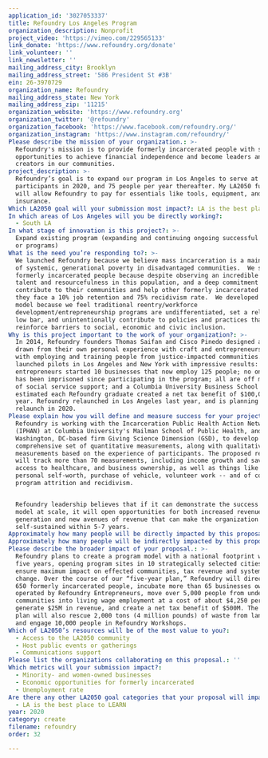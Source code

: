 ```yaml
---
application_id: '3027053337'
title: Refoundry Los Angeles Program
organization_description: Nonprofit
project_video: 'https://vimeo.com/229565133'
link_donate: 'https://www.refoundry.org/donate'
link_volunteer: ''
link_newsletter: ''
mailing_address_city: Brooklyn
mailing_address_street: '586 President St #3B'
ein: 26-3970729
organization_name: Refoundry
mailing_address_state: New York
mailing_address_zip: '11215'
organization_website: 'https://www.refoundry.org'
organization_twitter: '@refoundry'
organization_facebook: 'https://www.facebook.com/refoundry.org/'
organization_instagram: 'https://www.instagram.com/refoundry/'
Please describe the mission of your organization.: >-
  Refoundry's mission is to provide formerly incarcerated people with skills and
  opportunities to achieve financial independence and become leaders and job
  creators in our communities.
project_description: >-
  Refoundry’s goal is to expand our program in Los Angeles to serve at least 60
  participants in 2020, and 75 people per year thereafter. My LA2050 funding
  will allow Refoundry to pay for essentials like tools, equipment, and
  insurance.  
Which LA2050 goal will your submission most impact?: LA is the best place to CREATE
In which areas of Los Angeles will you be directly working?:
  - South LA
In what stage of innovation is this project?: >-
  Expand existing program (expanding and continuing ongoing successful projects
  or programs)
What is the need you’re responding to?: >-
  We launched Refoundry because we believe mass incarceration is a main driver
  of systemic, generational poverty in disadvantaged communities.  We serve
  formerly incarcerated people because despite observing an incredible amount of
  talent and resourcefulness in this population, and a deep commitment to
  contribute to their communities and help other formerly incarcerated people,
  they face a 10% job retention and 75% recidivism rate.  We developed a new
  model because we feel traditional reentry/workforce
  development/entrepreneurship programs are undifferentiated, set a relatively
  low bar, and unintentionally contribute to policies and practices that
  reinforce barriers to social, economic and civic inclusion.  
Why is this project important to the work of your organization?: >-
  In 2014, Refoundry founders Thomas Saifan and Cisco Pinedo designed a program
  drawn from their own personal experience with craft and entrepreneurship, and
  with employing and training people from justice-impacted communities.They
  launched pilots in Los Angeles and New York with impressive results: Refoundry
  entrepreneurs started 10 businesses that now employ 125 people; no one served
  has been imprisoned since participating in the program; all are off most forms
  of social service support; and a Columbia University Business School review
  estimated each Refoundry graduate created a net tax benefit of $100,000 per
  year. Refoundry relaunched in Los Angeles last year, and is planning a NYC
  relaunch in 2020. 
Please explain how you will define and measure success for your project.: >-
  Refoundry is working with the Incarceration Public Health Action Network
  (IPHAN) at Columbia University's Mailman School of Public Health, and the
  Washington, DC-based firm Giving Science Dimension (GSD), to develop a new
  comprehensive set of quantitative measurements, along with qualitative
  measurements based on the experience of participants. The proposed research
  will track more than 70 measurements, including income growth and savings,
  access to healthcare, and business ownership, as well as things like sense of
  personal self-worth, purchase of vehicle, volunteer work -- and of course
  program attrition and recidivism. 


  Refoundry leadership believes that if it can demonstrate the success of its
  model at scale, it will open opportunities for both increased revenue
  generation and new avenues of revenue that can make the organization largely
  self-sustained within 5-7 years.
Approximately how many people will be directly impacted by this proposal?: '80'
Approximately how many people will be indirectly impacted by this proposal?: '300'
Please describe the broader impact of your proposal.: >-
  Refoundry plans to create a program model with a national footprint within
  five years, opening program sites in 10 strategically selected cities to
  ensure maximum impact on effected communities, tax revenue and systemic
  change. Over the course of our “five-year plan,” Refoundry will directly train
  650 formerly incarcerated people, incubate more than 65 businesses owned and
  operated by Refoundry Entrepreneurs, move over 5,000 people from underserved
  communities into living wage employment at a cost of about $4,250 per job,
  generate $25M in revenue, and create a net tax benefit of $500M. The program
  plan will also rescue 2,000 tons (4 million pounds) of waste from landfill,
  and engage 10,000 people in Refoundry Workshops.
Which of LA2050’s resources will be of the most value to you?:
  - Access to the LA2050 community
  - Host public events or gatherings
  - Communications support
Please list the organizations collaborating on this proposal.: ''
Which metrics will your submission impact?:
  - Minority- and women-owned businesses
  - Economic opportunities for formerly incarcerated
  - Unemployment rate
Are there any other LA2050 goal categories that your proposal will impact?:
  - LA is the best place to LEARN
year: 2020
category: create
filename: refoundry
order: 32

---
```

